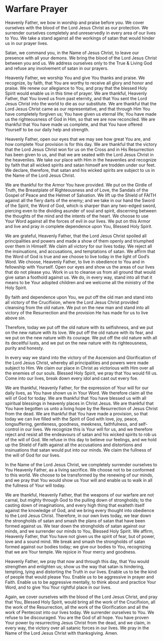 # Warfare Prayer

Heavenly Father, we bow in worship and praise before you. We cover ourselves with the blood of the Lord Jesus Christ as our protection. We surrender ourselves completely and unreservedly in every area of our lives to You. We take a stand against all the workings of satan that would hinder us in our prayer lives.

Satan, we command you, in the Name of Jesus Christ, to leave our presence with all your demons. We bring the blood of the Lord Jesus Christ between you and us. We address ourselves only to the True & Living God and refuse any involvement of satan in our prayers.

Heavenly Father, we worship You and give You thanks and praise. We recognize, by faith, that You are worthy to receive all glory and honor and praise. We renew our allegiance to You, and pray that the blessed Holy Spirit would enable us in this time of prayer. We are thankful, Heavenly Father, that You loved us from past eternity, and that You sent the Lord Jesus Christ into the world to die as our substitute. We are thankful that the Lord Jesus Christ came as our representative, and that through Him You have completely forgiven us; You have given us eternal life; You have made us the righteousness of God in Him, so that we are now reconciled. We are thankful that You have made us complete, and that You have offered Yourself to be our daily help and strength.

Heavenly Father, open our eyes that we may see how great You are, and how complete Your provision is for this day. We are thankful that the victory that the Lord Jesus Christ won for us on the Cross and in His Resurrection has been given to us, and that we are seated with the Lord Jesus Christ in the heavenlies. We take our place with Him in the heavenlies and recognize by faith that all wicked spirits and satan himself are trodden under our feet. We declare, therefore, that satan and his wicked spirits are subject to us in the Name of the Lord Jesus Christ.

We are thankful for the Armor You have provided. We put on the Girdle of Truth, the Breastplate of Righteousness and of Love, the Sandals of the Gospel of Peace and the Helmet of Salvation. We lift up the Shield of FAITH against all the fiery darts of the enemy; and we take in our hand the Sword of the Spirit, the Word of God, which is sharper than any two-edged sword, piercing even to the dividing asunder of soul and spirit, discerning between the thoughts of the mind and the intents of the heart. We choose to use Your Word against all the forces of evil in our lives. We put on this Armor and live and pray in complete dependence upon You, Blessed Holy Spirit.

We are grateful, Heavenly Father, that the Lord Jesus Christ spoiled all principalities and powers and made a show of them openly and triumphed over them in Himself. We claim all victory for our lives today. We reject all the insinuations, and accusations, and temptations of satan. We affirm that the Word of God is true and we choose to live today in the light of God’s Word. We choose, Heavenly Father, to live in obedience to You and in fellowship with Yourself. Open our eyes and show us the areas of our lives that do not please you. Work in us to cleanse us from all ground that would give satan a foothold against us. We do, in every way, stand into all that it means to be Your adopted children and we welcome all the ministry of the Holy Spirit.

By faith and dependence upon You, we put off the old man and stand into all victory of the Crucifixion, where the Lord Jesus Christ provided cleansing from the old nature. We put on the new man and stand into all victory of the Resurrection and the provision He has made for us to live above sin.

Therefore, today we put off the old nature with its selfishness, and we put on the new nature with its love. We put off the old nature with its fear, and we put on the new nature with its courage. We put off the old nature with all its deceitful lusts, and we put on the new nature with its righteousness, purity and honesty.

In every way we stand into the victory of the Ascension and Glorification of the Lord Jesus Christ, whereby all principalities and powers were made subject to Him. We claim our place in Christ as victorious with Him over all the enemies of our souls. Blessed Holy Spirit, we pray that You would fill us. Come into our lives, break down every idol and cast out every foe.

We are thankful, Heavenly Father, for the expression of Your will for our daily lives, as You have shown us in Your Word. We therefore claim all the will of God for today. We are thankful that You have blessed us with all spiritual blessings in heavenly places in Christ Jesus. We are thankful that You have begotten us unto a living hope by the Resurrection of Jesus Christ from the dead. We are thankful that You have made a provision, so that today we can live filled with the Spirit of God with love, joy, peace, longsuffering, gentleness, goodness, meekness, faithfulness, and self-control in our lives. We recognize this is Your will for us, and we therefore reject and resist all the endeavours of satan and his wicked spirits to rob us of the will of God. We refuse in this day to believe our feelings, and we hold up the Shield of Faith against all the accusations and distortions and insinuations that satan would put into our minds. We claim the fullness of the will of God for our lives.

In the Name of the Lord Jesus Christ, we completely surrender ourselves to You Heavenly Father, as a living sacrifice. We choose not to be conformed to this world. We choose to be transformed by the renewing of our minds, and we pray that You would show us Your will and enable us to walk in all the fullness of Your will today.

We are thankful, Heavenly Father, that the weapons of our warfare are not carnal, but mighty through God to the pulling down of strongholds; to the casting down of imaginations, and every high thing that exalteth itself against the knowledge of God, and we bring every thought into obedience to the Lord Jesus Christ. Therefore, in our own lives today, we tear down the strongholds of satan and smash the plans of satan that have been formed against us. We tear down the strongholds of satan against our minds, and we surrender our minds to You, Blessed Holy Spirit. We affirm, Heavenly Father, that You have not given us the spirit of fear, but of power, love and a sound mind. We break and smash the strongholds of satan formed against our bodies today; we give our bodies to You, recognizing that we are Your temple. We rejoice in Your mercy and goodness.

Heavenly Father, we pray that now and through this day, that You would strengthen and enlighten us; show us the way that satan is hindering, tempting, lying and distorting the Truth in our lives. Enable us to be the kind of people that would please You. Enable us to be aggressive in prayer and Faith. Enable us to be aggressive mentally, to think about and practice Your Word, and to give You Your rightful place in our lives.

Again, we cover ourselves with the blood of the Lord Jesus Christ, and pray that You, Blessed Holy Spirit, would bring all the work of the Crucifixion, all the work of the Resurrection, all the work of the Glorification and all the work of Pentecost into our lives today. We surrender ourselves to You. We refuse to be discouraged. You are the God of all hope. You have proven Your power by resurrecting Jesus Christ from the dead, and we claim, in every way, the victory over all satanic forces in our lives. We pray in the Name of the Lord Jesus Christ with thanksgiving. Amen.
